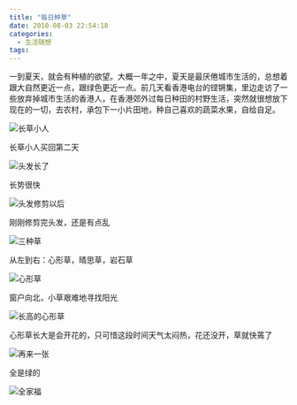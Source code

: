 ```yaml
---
title: "每日种草"
date: 2010-08-03 22:54:18
categories:
  - 生活随想
tags:
---
```


一到夏天，就会有种植的欲望。大概一年之中，夏天是最厌倦城市生活的，总想着跟大自然更近一点，跟绿色更近一点。前几天看香港电台的铿锵集，里边走访了一些放弃掉城市生活的香港人，在香港郊外过每日种田的村野生活，突然就很想放下现在的一切，去农村，承包下一小片田地，种自己喜欢的蔬菜水果，自给自足。 

![长草小人](../../../images/2010/day2.jpg "长草小人")

长草小人买回第二天

![头发长了](../../../images/2010/img_5112.jpg "头发长了")

长势很快

![头发修剪以后](../../../images/2010/e5a4b4e58f91e995bfe4ba86.jpg "头发修剪以后")

刚刚修剪完头发，还是有点乱

![三种草](../../../images/2010/three.jpg "三种草")

从左到右：心形草，晴思草，岩石草

![心形草](../../../images/2010/e5bf83e5bda2e88d89.jpg "心形草")

窗户向北，小草艰难地寻找阳光

![长高的心形草](../../../images/2010/e995bfe9ab98e79a84e5bf83e5bda2e88d89.jpg "长高的心形草")

心形草长大是会开花的，只可惜这段时间天气太闷热，花还没开，草就快蔫了

![再来一张](../../../images/2010/img_5140.jpg "再来一张")

全是绿的

![全家福](../../../images/2010/e585a8e5aeb6e7a68f.jpg "全家福")